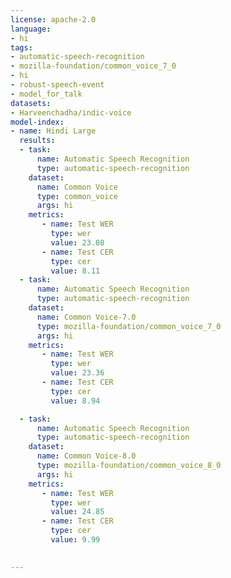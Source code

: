 ```yaml
---
license: apache-2.0
language:
- hi
tags:
- automatic-speech-recognition
- mozilla-foundation/common_voice_7_0
- hi
- robust-speech-event
- model_for_talk
datasets:
- Harveenchadha/indic-voice
model-index:
- name: Hindi Large
  results:
  - task: 
      name: Automatic Speech Recognition 
      type: automatic-speech-recognition
    dataset:
      name: Common Voice
      type: common_voice
      args: hi
    metrics:
       - name: Test WER
         type: wer
         value: 23.08
       - name: Test CER
         type: cer
         value: 8.11  
  - task: 
      name: Automatic Speech Recognition 
      type: automatic-speech-recognition
    dataset:
      name: Common Voice-7.0
      type: mozilla-foundation/common_voice_7_0
      args: hi
    metrics:
       - name: Test WER
         type: wer
         value: 23.36
       - name: Test CER
         type: cer
         value: 8.94

  - task: 
      name: Automatic Speech Recognition 
      type: automatic-speech-recognition
    dataset:
      name: Common Voice-8.0
      type: mozilla-foundation/common_voice_8_0
      args: hi
    metrics:
       - name: Test WER
         type: wer
         value: 24.85
       - name: Test CER
         type: cer
         value: 9.99
 

---
```

